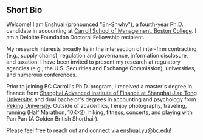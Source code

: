 <h2 id="bio" style="margin-top: 10px;">Short Bio</h2>

Welcome! I am Enshuai (pronounced "En-Shwhy"), a fourth-year Ph.D. candidate in accounting at <a href="https://www.bc.edu/csom">Carroll School of Management, Boston College</a>. I am a Deloitte Foundation Doctoral Fellowship recipient.

My research interests broadly lie in the intersection of inter-firm contracting (e.g., supply chains), regulation and governance, information disclosure, and taxation. I have been invited to present my research at regulatory agencies (e.g., the U.S. Securities and Exchange Commission), universities, and numerous conferences.

Prior to joining BC Carroll's Ph.D. program, I received a master's degree in finance from <a href="https://en.saif.sjtu.edu.cn/">Shanghai Advanced Institute of Finance at Shanghai Jiao Tong University</a>, and dual bachelor's degrees in accounting and psychology from <a href="https://english.pku.edu.cn/">Peking University</a>. Outside of academics, I enjoy photography, traveling, running (Half Marathon, 10K×2), hiking, fitness, concerts, and playing with Pan Pan (A Golden British Shorthair).

Please feel free to reach out and connect via <a href="enshuai.yu@bc.edu">enshuai.yu@bc.edu</a>!
